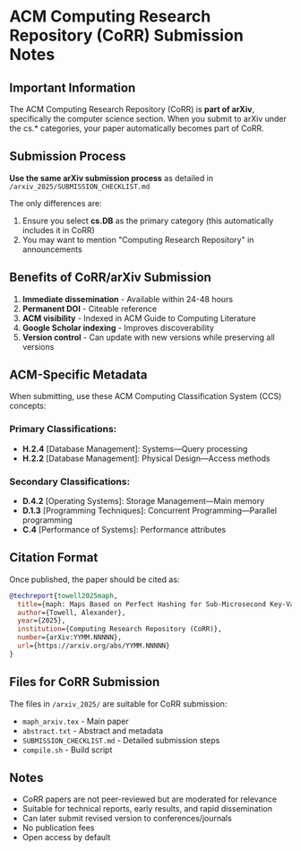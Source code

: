 # ACM Computing Research Repository (CoRR) Submission Notes

## Important Information

The ACM Computing Research Repository (CoRR) is **part of arXiv**, specifically the computer science section. When you submit to arXiv under the cs.* categories, your paper automatically becomes part of CoRR.

## Submission Process

**Use the same arXiv submission process** as detailed in `/arxiv_2025/SUBMISSION_CHECKLIST.md`

The only differences are:
1. Ensure you select **cs.DB** as the primary category (this automatically includes it in CoRR)
2. You may want to mention "Computing Research Repository" in announcements

## Benefits of CoRR/arXiv Submission

1. **Immediate dissemination** - Available within 24-48 hours
2. **Permanent DOI** - Citeable reference
3. **ACM visibility** - Indexed in ACM Guide to Computing Literature
4. **Google Scholar indexing** - Improves discoverability
5. **Version control** - Can update with new versions while preserving all versions

## ACM-Specific Metadata

When submitting, use these ACM Computing Classification System (CCS) concepts:

### Primary Classifications:
- **H.2.4** [Database Management]: Systems—Query processing
- **H.2.2** [Database Management]: Physical Design—Access methods

### Secondary Classifications:
- **D.4.2** [Operating Systems]: Storage Management—Main memory
- **D.1.3** [Programming Techniques]: Concurrent Programming—Parallel programming
- **C.4** [Performance of Systems]: Performance attributes

## Citation Format

Once published, the paper should be cited as:

```bibtex
@techreport{towell2025maph,
  title={maph: Maps Based on Perfect Hashing for Sub-Microsecond Key-Value Storage},
  author={Towell, Alexander},
  year={2025},
  institution={Computing Research Repository (CoRR)},
  number={arXiv:YYMM.NNNNN},
  url={https://arxiv.org/abs/YYMM.NNNNN}
}
```

## Files for CoRR Submission

The files in `/arxiv_2025/` are suitable for CoRR submission:
- `maph_arxiv.tex` - Main paper
- `abstract.txt` - Abstract and metadata
- `SUBMISSION_CHECKLIST.md` - Detailed submission steps
- `compile.sh` - Build script

## Notes

- CoRR papers are not peer-reviewed but are moderated for relevance
- Suitable for technical reports, early results, and rapid dissemination
- Can later submit revised version to conferences/journals
- No publication fees
- Open access by default